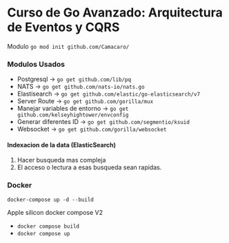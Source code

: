 # Curso de Go Avanzado: Arquitectura de Eventos y CQRS

Modulo 
```go mod init github.com/Camacaro/```

### Modulos Usados
* Postgresql -> ```go get github.com/lib/pq```
* NATS -> ```go get github.com/nats-io/nats.go```
* Elastisearch -> ```go get github.com/elastic/go-elasticsearch/v7```
* Server Route -> ```go get github.com/gorilla/mux```
* Manejar variables de entorno -> ```go get github.com/kelseyhightower/envconfig```
* Generar diferentes ID -> ```go get github.com/segmentio/ksuid```
* Websocket -> ```go get github.com/gorilla/websocket```

#### Indexacion de la data (ElasticSearch)
1. Hacer busqueda mas compleja 
2. El acceso o lectura a esas busqueda sean rapidas. 

### Docker
```docker-compose up -d --build```


Apple silicon
docker compose V2 
* ```docker compose build```
* ```docker compose up```

